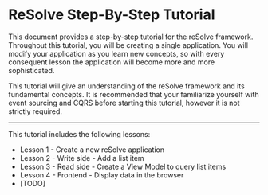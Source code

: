 # ReSolve Step-By-Step Tutorial

This document provides a step-by-step tutorial for the reSolve framework.
Throughout this tutorial, you will be creating a single application. You will modify your application as you learn new concepts, so with every consequent lesson the application will become more and more sophisticated. 

This tutorial will give an understanding of the reSolve framework and its fundamental concepts. It is recommended that your familiarize yourself with event sourcing and CQRS before starting this tutorial, however it is not strictly required. 

---

This tutorial includes the following lessons:

- Lesson 1 - Create a new reSolve application
- Lesson 2 - Write side - Add a list item
- Lesson 3 - Read side - Create a View Model to query list items
- Lesson 4 - Frontend - Display data in the browser
- [TODO]





